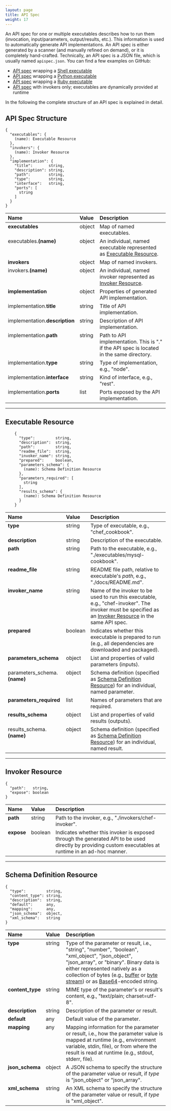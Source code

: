 ```yaml
---
layout: page
title: API Spec
weight: 17
---
```


An API spec for one or multiple executables describes how to run them (invocation, input/parameters, output/results, etc.). This information is used to automatically generate API implementations. An API spec is either generated by a scanner (and manually refined on demand), or it is completely hand-crafted. Technically, an API spec is a JSON file, which is usually named `apispec.json`. You can find a few examples on GitHub:

* [API spec](https://github.com/any2api/any2api-invoker-shell/blob/master/test/smoketest/apispec.json) wrapping a [Shell executable](https://github.com/any2api/any2api-invoker-shell/blob/master/test/smoketest/script.sh)
* [API spec](https://github.com/any2api/any2api-invoker-python/blob/master/test/smoketest/apispec.json) wrapping a [Python executable](https://github.com/any2api/any2api-invoker-python/blob/master/test/smoketest/script.py)
* [API spec](https://github.com/any2api/any2api-invoker-ruby/blob/master/test/smoketest/apispec.json) wrapping a [Ruby executable](https://github.com/any2api/any2api-invoker-ruby/blob/master/test/smoketest/script.rb)
* [API spec](https://github.com/jojow/clartigr/blob/master/apispec.json) with invokers only; executables are dynamically provided at runtime

In the following the complete structure of an API spec is explained in detail.



## API Spec Structure

``` plaintext
{
  "executables": {
    (name): Executable Resource
  },
  "invokers": {
    (name): Invoker Resource
  },
  "implementation": {
    "title":       string,
    "description": string,
    "path":        string,
    "type":        string,
    "interface":   string,
    "ports": [
      string
    ]
  }
}
```

<table>
  <thead style="text-align: left;">
    <tr>
      <th>Name</th>
      <th>Value</th>
      <th>Description</th>
    </tr>
  </thead>
  <tbody style="vertical-align: top;">
    <tr>
      <td><strong>executables</strong></td>
      <td>object</td>
      <td>Map of named executables.</td>
    </tr>
    <tr>
      <td>executables.<strong>(name)</strong></td>
      <td>object</td>
      <td>An individual, named executable represented as <a href="#executable-resource">Executable Resource</a>.</td>
    </tr>
    <tr>
      <td><strong>invokers</strong></td>
      <td>object</td>
      <td>Map of named invokers.</td>
    </tr>
    <tr>
      <td>invokers.<strong>(name)</strong></td>
      <td>object</td>
      <td>An individual, named invoker represented as <a href="#invoker-resource">Invoker Resource</a>.</td>
    </tr>
    <tr>
      <td><strong>implementation</strong></td>
      <td>object</td>
      <td>Properties of generated API implementation.</td>
    </tr>
    <tr>
      <td>implementation.<strong>title</strong></td>
      <td>string</td>
      <td>Title of API implementation.</td>
    </tr>
    <tr>
      <td>implementation.<strong>description</strong></td>
      <td>string</td>
      <td>Description of API implementation.</td>
    </tr>
    <tr>
      <td>implementation.<strong>path</strong></td>
      <td>string</td>
      <td>Path to API implementation. This is "." if the API spec is located in the same directory.</td>
    </tr>
    <tr>
      <td>implementation.<strong>type</strong></td>
      <td>string</td>
      <td>Type of implementation, e.g., "node".</td>
    </tr>
    <tr>
      <td>implementation.<strong>interface</strong></td>
      <td>string</td>
      <td>Kind of interface, e.g., "rest".</td>
    </tr>
    <tr>
      <td>implementation.<strong>ports</strong></td>
      <td>list</td>
      <td>Ports exposed by the API implementation.</td>
    </tr>
  </tbody>
</table>

<hr />

<a name="executable-resource"></a>

## Executable Resource

``` plaintext
    {
      "type":         string,
      "description":  string,
      "path":         string,
      "readme_file":  string,
      "invoker_name": string,
      "prepared":     boolean,
      "parameters_schema": {
        (name): Schema Definition Resource
      },
      "parameters_required": [
        string
      ],
      "results_schema": {
        (name): Schema Definition Resource
      }
    }
```

<table>
  <thead style="text-align: left;">
    <tr>
      <th>Name</th>
      <th>Value</th>
      <th>Description</th>
    </tr>
  </thead>
  <tbody style="vertical-align: top;">
    <tr>
      <td><strong>type</strong></td>
      <td>string</td>
      <td>Type of executable, e.g., "chef_cookbook".</td>
    </tr>
    <tr>
      <td><strong>description</strong></td>
      <td>string</td>
      <td>Description of the executable.</td>
    </tr>
    <tr>
      <td><strong>path</strong></td>
      <td>string</td>
      <td>Path to the executable, e.g., "./executables/mysql-cookbook".</td>
    </tr>
    <tr>
      <td><strong>readme_file</strong></td>
      <td>string</td>
      <td>README file path, relative to executable's <em>path</em>, e.g., "./docs/README.md".</td>
    </tr>
    <tr>
      <td><strong>invoker_name</strong></td>
      <td>string</td>
      <td>Name of the invoker to be used to run this executable, e.g., "chef-invoker". The invoker must be specified as an <a href="#invoker-resource">Invoker Resource</a> in the same API spec.</td>
    </tr>
    <tr>
      <td><strong>prepared</strong></td>
      <td>boolean</td>
      <td>Indicates whether this executable is prepared to run (e.g., all dependencies are downloaded and packaged).</td>
    </tr>
    <tr>
      <td><strong>parameters_schema</strong></td>
      <td>object</td>
      <td>List and properties of valid parameters (inputs).</td>
    </tr>
    <tr>
      <td>parameters_schema.<strong>(name)</strong></td>
      <td>object</td>
      <td>Schema definition (specified as <a href="#schema-definition-resource">Schema Definition Resource</a>) for an individual, named parameter.</td>
    </tr>
    <tr>
      <td><strong>parameters_required</strong></td>
      <td>list</td>
      <td>Names of parameters that are required.</td>
    </tr>
    <tr>
      <td><strong>results_schema</strong></td>
      <td>object</td>
      <td>List and properties of valid results (outputs).</td>
    </tr>
    <tr>
      <td>results_schema.<strong>(name)</strong></td>
      <td>object</td>
      <td>Schema definition (specified as <a href="#schema-definition-resource">Schema Definition Resource</a>) for an individual, named result.</td>
    </tr>
  </tbody>
</table>

<hr />

<a name="invoker-resource"></a>

## Invoker Resource

``` plaintext
{
  "path":   string,
  "expose": boolean
}
```

<table>
  <thead style="text-align: left;">
    <tr>
      <th>Name</th>
      <th>Value</th>
      <th>Description</th>
    </tr>
  </thead>
  <tbody style="vertical-align: top;">
    <tr>
      <td><strong>path</strong></td>
      <td>string</td>
      <td>Path to the invoker, e.g., "./invokers/chef-invoker".</td>
    </tr>
    <tr>
      <td><strong>expose</strong></td>
      <td>boolean</td>
      <td>Indicates whether this invoker is exposed through the generated API to be used directly by providing custom executables at runtime in an ad-hoc manner.</td>
    </tr>
  </tbody>
</table>

<hr />

<a name="schema-definition-resource"></a>

## Schema Definition Resource

``` plaintext
{
  "type":         string,
  "content_type": string,
  "description":  string,
  "default":      any,
  "mapping":      any,
  "json_schema":  object,
  "xml_schema":   string
}
```

<table>
  <thead style="text-align: left;">
    <tr>
      <th>Name</th>
      <th>Value</th>
      <th>Description</th>
    </tr>
  </thead>
  <tbody style="vertical-align: top;">
    <tr>
      <td><strong>type</strong></td>
      <td>string</td>
      <td>Type of the parameter or result, i.e., "string", "number", "boolean", "xml_object", "json_object", "json_array", or "binary". Binary data is either represented natively as a collection of bytes (e.g., <a href="https://nodejs.org/api/buffer.html">buffer</a> or <a href="https://nodejs.org/api/stream.html">byte stream</a>) or as <a href="https://tools.ietf.org/html/rfc4648">Base64</a>-encoded string.</td>
    </tr>
    <tr>
      <td><strong>content_type</strong></td>
      <td>string</td>
      <td>MIME type of the parameter's or result's content, e.g., "text/plain; charset=utf-8".</td>
    </tr>
    <tr>
      <td><strong>description</strong></td>
      <td>string</td>
      <td>Description of the parameter or result.</td>
    </tr>
    <tr>
      <td><strong>default</strong></td>
      <td>any</td>
      <td>Default value of the parameter.</td>
    </tr>
    <tr>
      <td><strong>mapping</strong></td>
      <td>any</td>
      <td>Mapping information for the parameter or result, i.e., how the parameter value is mapped at runtime (e.g., environment variable, stdin, file), or from where the result is read at runtime (e.g., stdout, stderr, file).</td>
    </tr>
    <tr>
      <td><strong>json_schema</strong></td>
      <td>object</td>
      <td>A JSON schema to specify the structure of the parameter value or result, if <em>type</em> is "json_object" or "json_array".</td>
    </tr>
    <tr>
      <td><strong>xml_schema</strong></td>
      <td>string</td>
      <td>An XML schema to specify the structure of the parameter value or result, if <em>type</em> is "xml_object".</td>
    </tr>
  </tbody>
</table>
